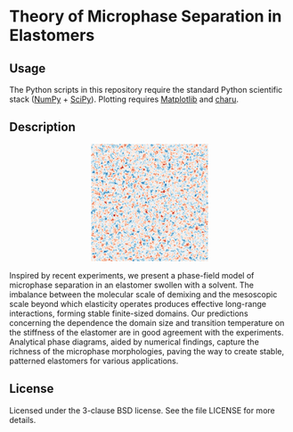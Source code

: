 # Theory of Microphase Separation in Elastomers

<!-- [![arXiv](https://shields.io/badge/arXiv-2306.07213-b31b1b)](https://arxiv.org/abs/2306.07213) -->
<!-- [![DOI](https://shields.io/badge/DOI-10.1103/PhysRevE.109.035001-946037)](https://doi.org/10.1103/PhysRevE.109.035001) -->

## Usage

The Python scripts in this repository require the standard Python
scientific stack ([NumPy][numpy] + [SciPy][scipy]).  Plotting requires
[Matplotlib][mpl] and [charu][charu].

## Description

<p align="center">
<img src="https://github.com/manu-mannattil/assets/blob/master/elastomer/elastomer.gif?raw=true" alt="microphase separation"/>
</p>

Inspired by recent experiments, we present a phase-field model of
microphase separation in an elastomer swollen with a solvent.  The
imbalance between the molecular scale of demixing and the mesoscopic
scale beyond which elasticity operates produces effective long-range
interactions, forming stable finite-sized domains.  Our predictions
concerning the dependence the domain size and transition temperature on
the stiffness of the elastomer are in good agreement with the
experiments.  Analytical phase diagrams, aided by numerical findings,
capture the richness of the microphase morphologies, paving the way to
create stable, patterned elastomers for various applications.

## License

Licensed under the 3-clause BSD license. See the file LICENSE for more
details.

[charu]: https://github.com/manu-mannattil/charu
[mpl]: https://matplotlib.org
[numpy]: https://numpy.org
[scipy]: https://scipy.org
